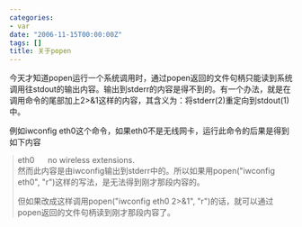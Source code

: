 ```yaml
---
categories:
- var
date: "2006-11-15T00:00:00Z"
tags: []
title: 关于popen
---
```


今天才知道popen运行一个系统调用时，通过popen返回的文件句柄只能读到系统调用往stdout的输出内容。输出到stderr的内容是得不到的。有一个办法，就是在调用命令的尾部加上2>&1这样的内容，其含义为：将stderr(2)重定向到stdout(1)中。

例如iwconfig eth0这个命令，如果eth0不是无线网卡，运行此命令的后果是得到如下内容
<blockquote style="border-left: 1px solid rgb(204, 204, 204); margin: 0pt 0pt 0pt 0.8ex; padding-left: 1ex;" class="gmail_quote"> eth0&nbsp;&nbsp;&nbsp;&nbsp;&nbsp; no wireless extensions.<br clear="all">然而此内容是由iwconfig输出到stderr中的。所以如果用popen("iwconfig eth0", "r")这样的写法，是无法得到刚才那段内容的。

但如果改成这样调用popen("iwconfig eth0 2>&1", "r")的话，就可以通过popen返回的文件句柄读到刚才那段内容了。
